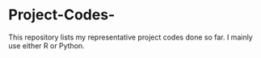 # Project-Codes-
This repository lists my representative project codes done so far. I mainly use either R or Python. 
